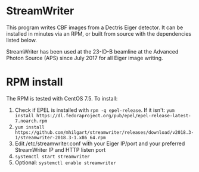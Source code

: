 # StreamWriter

This program writes CBF images from a Dectris Eiger detector.  It can be 
installed in minutes via an RPM, or built from source with the dependencies
listed below.

StreamWriter has been used at the 23-ID-B beamline at the Advanced Photon
Source (APS) since July 2017 for all Eiger image writing.

# RPM install

The RPM is tested with CentOS 7.5.  To install:

1. Check if EPEL is installed with ``rpm -q epel-release``.  If it isn't: ``yum install https://dl.fedoraproject.org/pub/epel/epel-release-latest-7.noarch.rpm``
2. ``yum install https://github.com/mhilgart/streamwriter/releases/download/v2018.3-1/streamwriter-2018.3-1.x86_64.rpm``
3. Edit /etc/streamwriter.conf with your Eiger IP/port and your preferred StreamWriter IP and HTTP listen port
4. ``systemctl start streamwriter``
5. Optional: ``systemctl enable streamwriter``
